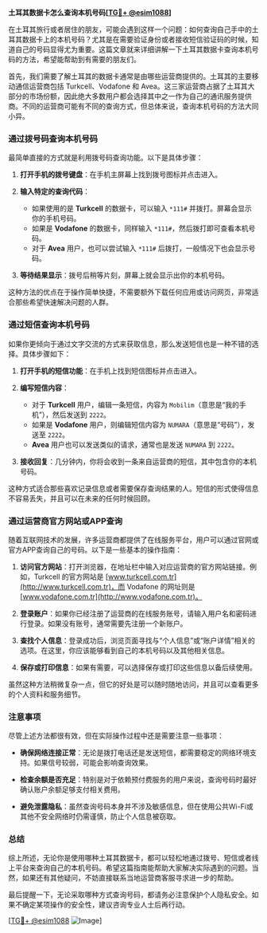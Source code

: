 **土耳其数据卡怎么查询本机号码[[TG💪+ @esim1088](https://t.me/s/esim1088)]**

在土耳其旅行或者居住的朋友，可能会遇到这样一个问题：如何查询自己手中的土耳其数据卡上的本机号码？尤其是在需要验证身份或者接收短信验证码的时候，知道自己的号码显得尤为重要。这篇文章就来详细讲解一下土耳其数据卡查询本机号码的方法，希望能帮助到有需要的朋友们。

首先，我们需要了解土耳其的数据卡通常是由哪些运营商提供的。土耳其的主要移动通信运营商包括 Turkcell、Vodafone 和 Avea。这三家运营商占据了土耳其大部分的市场份额，因此绝大多数用户都会选择其中之一作为自己的通讯服务提供商。不同的运营商可能有不同的查询方式，但总体来说，查询本机号码的方法大同小异。

### **通过拨号码查询本机号码**

最简单直接的方式就是利用拨号码查询功能。以下是具体步骤：

1. **打开手机的拨号键盘**：在手机主屏幕上找到拨号图标并点击进入。
   
2. **输入特定的查询代码**：
   - 如果使用的是 **Turkcell** 的数据卡，可以输入 `*111#` 并拨打。屏幕会显示你的手机号码。
   - 如果是 **Vodafone** 的数据卡，同样输入 `*111#`，然后拨打即可查看本机号码。
   - 对于 **Avea** 用户，也可以尝试输入 `*111#` 后拨打，一般情况下也会显示号码。

3. **等待结果显示**：拨号后稍等片刻，屏幕上就会显示出你的本机号码。

这种方法的优点在于操作简单快捷，不需要额外下载任何应用或访问网页，非常适合那些希望快速解决问题的人群。

### **通过短信查询本机号码**

如果你更倾向于通过文字交流的方式来获取信息，那么发送短信也是一种不错的选择。具体步骤如下：

1. **打开手机的短信功能**：在手机上找到短信图标并点击进入。
   
2. **编写短信内容**：
   - 对于 **Turkcell** 用户，编辑一条短信，内容为 `Mobilim`（意思是“我的手机”），然后发送到 `2222`。
   - 如果是 **Vodafone** 用户，则编辑短信内容为 `NUMARA`（意思是“号码”），发送至 `2222`。
   - **Avea** 用户也可以发送类似的请求，通常也是发送 `NUMARA` 到 `2222`。

3. **接收回复**：几分钟内，你将会收到一条来自运营商的短信，其中包含你的本机号码。

这种方式适合那些喜欢记录信息或者需要保存查询结果的人。短信的形式使得信息不容易丢失，并且可以在未来的任何时候回顾。

### **通过运营商官方网站或APP查询**

随着互联网技术的发展，许多运营商都提供了在线服务平台，用户可以通过官网或官方APP查询自己的号码。以下是一些基本的操作指南：

1. **访问官方网站**：打开浏览器，在地址栏中输入对应运营商的官方网站链接。例如，Turkcell 的官方网站是 [www.turkcell.com.tr](http://www.turkcell.com.tr)，而 Vodafone 的网址则是 [www.vodafone.com.tr](http://www.vodafone.com.tr)。

2. **登录账户**：如果你已经注册了运营商的在线服务账号，请输入用户名和密码进行登录。如果没有账号，通常需要先注册一个新账户。

3. **查找个人信息**：登录成功后，浏览页面寻找与“个人信息”或“账户详情”相关的选项。在这里，你应该能够看到自己的本机号码以及其他相关信息。

4. **保存或打印信息**：如果有需要，可以选择保存或打印这些信息以备后续使用。

虽然这种方法稍微复杂一点，但它的好处是可以随时随地访问，并且可以查看更多的个人资料和服务细节。

### **注意事项**

尽管上述方法都很有效，但在实际操作过程中还是需要注意一些事项：

- **确保网络连接正常**：无论是拨打电话还是发送短信，都需要稳定的网络环境支持。如果信号较弱，可能会影响查询效果。
  
- **检查余额是否充足**：特别是对于依赖预付费服务的用户来说，查询号码时最好确认账户余额足够支付相关费用。

- **避免泄露隐私**：虽然查询号码本身并不涉及敏感信息，但在使用公共Wi-Fi或其他不安全网络时仍需谨慎，防止个人信息被窃取。

### **总结**

综上所述，无论你是使用哪种土耳其数据卡，都可以轻松地通过拨号、短信或者线上平台来查询自己的本机号码。希望这篇指南能帮助大家解决实际遇到的问题。当然，如果还有其他疑问，不妨直接联系当地运营商客服寻求进一步的帮助。

最后提醒一下，无论采取哪种方式查询号码，都请务必注意保护个人隐私安全。如果不确定某项操作的安全性，建议咨询专业人士后再行动。

[[TG💪+ @esim1088](https://t.me/s/esim1088) ![Image](https://i.postimg.cc/4NQfJmqS/Snipaste-2025-05-13-00-14-12.png)]